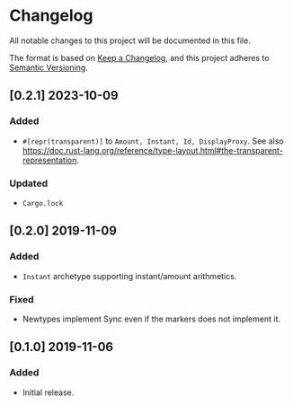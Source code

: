 # Changelog
All notable changes to this project will be documented in this file.

The format is based on [Keep a Changelog][1], and this project adheres to [Semantic Versioning][2].

## [0.2.1] 2023-10-09
### Added
- `#[repr(transparent)]` to `Amount, Instant, Id, DisplayProxy`. See also
   <https://doc.rust-lang.org/reference/type-layout.html#the-transparent-representation>.

### Updated
- `Cargo.lock`

## [0.2.0] 2019-11-09
### Added
 - `Instant` archetype supporting instant/amount arithmetics.

### Fixed
 - Newtypes implement Sync even if the markers does not implement it.

## [0.1.0] 2019-11-06
### Added
 - Initial release.

[1]: https://keepachangelog.com/en/1.0.0/
[2]: https://semver.org/spec/v2.0.0.html
